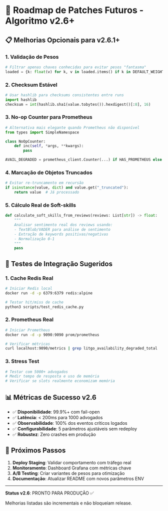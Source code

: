 # 🔧 Roadmap de Patches Futuros - Algoritmo v2.6+

## 📋 Melhorias Opcionais para v2.6.1+

### 1. **Validação de Pesos**
```python
# Filtrar apenas chaves conhecidas para evitar pesos "fantasma"
loaded = {k: float(v) for k, v in loaded.items() if k in DEFAULT_WEIGHTS}
```

### 2. **Checksum Estável**
```python
# Usar hashlib para checksums consistentes entre runs
import hashlib
checksum = int(hashlib.sha1(value.tobytes()).hexdigest()[:8], 16)
```

### 3. **No-op Counter para Prometheus**
```python
# Alternativa mais elegante quando Prometheus não disponível
from types import SimpleNamespace

class NoOpCounter:
    def inc(self, *args, **kwargs):
        pass

AVAIL_DEGRADED = prometheus_client.Counter(...) if HAS_PROMETHEUS else NoOpCounter()
```

### 4. **Marcação de Objetos Truncados**
```python
# Evitar re-truncamento em recursão
if isinstance(value, dict) and value.get("_truncated"):
    return value  # Já processado
```

### 5. **Cálculo Real de Soft-skills**
```python
def calculate_soft_skills_from_reviews(reviews: List[str]) -> float:
    """
    Analisar sentimento real dos reviews usando:
    - TextBlob/VADER para análise de sentimento
    - Extração de keywords positivas/negativas
    - Normalização 0-1
    """
    pass
```

## 🧪 Testes de Integração Sugeridos

### 1. **Cache Redis Real**
```bash
# Iniciar Redis local
docker run -d -p 6379:6379 redis:alpine

# Testar hit/miss de cache
python3 scripts/test_redis_cache.py
```

### 2. **Prometheus Real**
```bash
# Iniciar Prometheus
docker run -d -p 9090:9090 prom/prometheus

# Verificar métricas
curl localhost:9090/metrics | grep litgo_availability_degraded_total
```

### 3. **Stress Test**
```python
# Testar com 5000+ advogados
# Medir tempo de resposta e uso de memória
# Verificar se slots realmente economizam memória
```

## 📊 Métricas de Sucesso v2.6

- ✅ **Disponibilidade**: 99.9%+ com fail-open
- ✅ **Latência**: < 200ms para 1000 advogados
- ✅ **Observabilidade**: 100% dos eventos críticos logados
- ✅ **Configurabilidade**: 5 parâmetros ajustáveis sem redeploy
- ✅ **Robustez**: Zero crashes em produção

## 🚀 Próximos Passos

1. **Deploy Staging**: Validar comportamento com tráfego real
2. **Monitoramento**: Dashboard Grafana com métricas chave
3. **A/B Testing**: Criar variantes de pesos para otimização
4. **Documentação**: Atualizar README com novos parâmetros ENV

---

**Status v2.6**: PRONTO PARA PRODUÇÃO ✅

Melhorias listadas são incrementais e não bloqueiam release. 